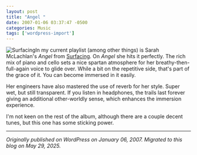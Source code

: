 ```yaml
---
layout: post
title: "Angel "
date: 2007-01-06 03:37:47 -0500
categories: Music
tags: ['wordpress-import']
---
```


![Surfacing](http://meansofproduction.wordpress.com/wp-content/uploads/2007/01/surfacing.thumbnail.jpeg)In my current playlist (among other things) is Sarah McLachlan's _Angel_ from [Surfacing](http://www.amazon.com/gp/product/B000002VT6?ie=UTF8&tag=rvibe07-20&linkCode=as2&camp=1789&creative=9325&creativeASIN=B000002VT6). On _Angel_ she hits it perfectly. The rich mix of piano and cello sets a nice spartan atmosphere for her breathy-then-full-again voice to glide over. While a bit on the repetitive side, that's part of the grace of it. You can become immersed in it easily. 

Her engineers have also mastered the use of reverb for her style. Super wet, but still transparent. If you listen in headphones, the trails last forever giving an additional other-worldly sense, which enhances the immersion experience.

I'm not keen on the rest of the album, although there are a couple decent tunes, but this one has some sticking power.

---

*Originally published on WordPress on January 06, 2007. Migrated to this blog on May 29, 2025.*
